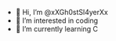 - 👋 Hi, I’m @xXGh0stSl4yerXx
- 👀 I’m interested in coding 
- 🌱 I’m currently learning C

<!---
xXGh0stSl4yerXx/xXGh0stSl4yerXx is a ✨ special ✨ repository because its `README.md` (this file) appears on your GitHub profile.
You can click the Preview link to take a look at your changes.
--->
